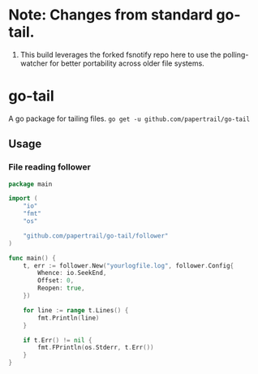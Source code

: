 # Note: Changes from standard go-tail.  
1. This build leverages the forked fsnotify repo here to use the polling-watcher for better portability across older file systems.

# go-tail

A go package for tailing files. `go get -u github.com/papertrail/go-tail`

## Usage

### File reading follower

```go
package main

import (
	"io"
	"fmt"
	"os"

	"github.com/papertrail/go-tail/follower"
)

func main() {
	t, err := follower.New("yourlogfile.log", follower.Config{
		Whence: io.SeekEnd,
		Offset: 0,
		Reopen: true,
	})

	for line := range t.Lines() {
		fmt.Println(line)
	}

	if t.Err() != nil {
		fmt.FPrintln(os.Stderr, t.Err())
	}
}

```
